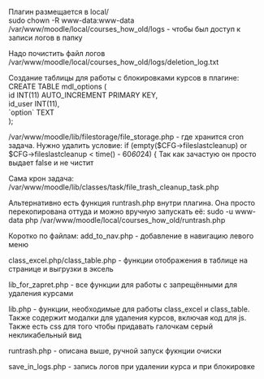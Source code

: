 Плагин размещается в local/  
sudo chown -R www-data:www-data /var/www/moodle/local/courses_how_old/logs - чтобы был доступ к записи логов в папку

Надо почистить файл логов /var/www/moodle/local/courses_how_old/logs/deletion_log.txt

Создание таблицы для работы с блокировками курсов в плагине:  
CREATE TABLE mdl_options (  
id INT(11) AUTO_INCREMENT PRIMARY KEY,  
id_user INT(11),  
\`option\` TEXT  
);  

/var/www/moodle/lib/filestorage/file_storage.php - где хранится cron задача. Нужно удалить условие:
if (empty($CFG->fileslastcleanup) or $CFG->fileslastcleanup < time() - 60*60*24) {
Так как зачастую он просто выдает false и не чистит

Сама крон задача:
/var/www/moodle/lib/classes/task/file_trash_cleanup_task.php

Альтернативно есть функция runtrash.php внутри плагина. Она просто перекопирована оттуда и можно вручную запускать её:
sudo -u www-data php /var/www/moodle/local/courses_how_old/runtrash.php

Коротко по файлам:
add_to_nav.php - добавление в навигацию левого меню

class_excel.php/class_table.php - функции отображения в таблице на странице и выгрузки в эксель

lib_for_zapret.php - все функции для работы с запрещёнными для удаления курсами

lib.php - функции, необходимые для работы class_excel и class_table. Также содержит модалки для удаления курсов, включая код для js. Также есть css для того чтобы придавать галочкам серый некликабельный вид

runtrash.php - описана выше, ручной запуск фукнции очиски

save_in_logs.php - запись логов при удалении курса и при блокировке
